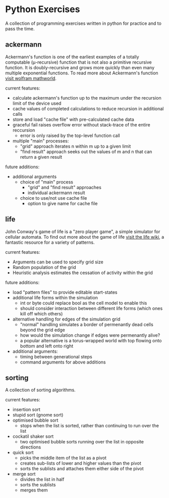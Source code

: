 Python Exercises
================
A collection of programming exercises written in python for practice and to pass the time.

ackermann
---------
Ackermann's function is one of the earliest examples of a totally computable (μ-recursive) function that is not also a primitive recursive function. It is doubly-recursive and grows more quickly than even many multiple exponential functions. To read more about Ackermann's function [visit wolfram mathworld](http://mathworld.wolfram.com/AckermannFunction.html).

current features:
- calculate ackermann's function up to the maximum under the recursion limit of the device used
- cache values of completed calculations to reduce recursion in additional calls
- store and load "cache file" with pre-calculated cache data
- graceful fail raises overflow error without stack-trace of the entire reccursion
  + error is only raised by the top-level function call
- multiple "main" processes:
  + "grid" approach iterates n within m up to a given limit
  + "find result" approach seeks out the values of m and n that can return a given result

future additions:
- additional arguments
  + choice of "main" process
    * "grid" and "find result" approaches
    * individual ackermann result
  + choice to use/not use cache file
    * option to give name for cache file

life
----
John Conway's game of life is a "zero player game", a simple simulator for cellular automata.
To find out more about the game of life [visit the life wiki](http://www.conwaylife.com/wiki/Main_Page), a fantastic resource for a variety of patterns.

current features:
- Arguments can be used to specify grid size
- Random population of the grid
- Heuristic analysis estimates the cessation of activity within the grid

future additions:
- load "pattern files" to provide editable start-states
- additional life forms within the simulation
  + int or byte could replace bool as the cell model to enable this
  + should consider interaction between different life forms (which ones kill off which others)
- alternative handling for edges of the simulation grid
  + "normal" handling simulates a border of permenantly dead cells beyond the grid edge
  + how would the simulation change if edges were permenantly alive?
  + a popular alternative is a torus-wrapped world with top flowing onto bottom and left onto right
- additional arguments:
  + timing between generational steps
  + command arguments for above additions

sorting
-------
A collection of sorting algorithms.

current features:
- insertion sort
- stupid sort (gnome sort)
- optimised bubble sort
  + stops when the list is sorted, rather than continuing to run over the list
- cockatil shaker sort
  + two optimised bubble sorts running over the list in opposite directions
- quick sort
  + picks the middle item of the list as a pivot
  + creates sub-lists of lower and higher values than the pivot
  + sorts the sublists and attaches them either side of the pivot
- merge sort
  + divides the list in half
  + sorts the sublists
  + merges them
